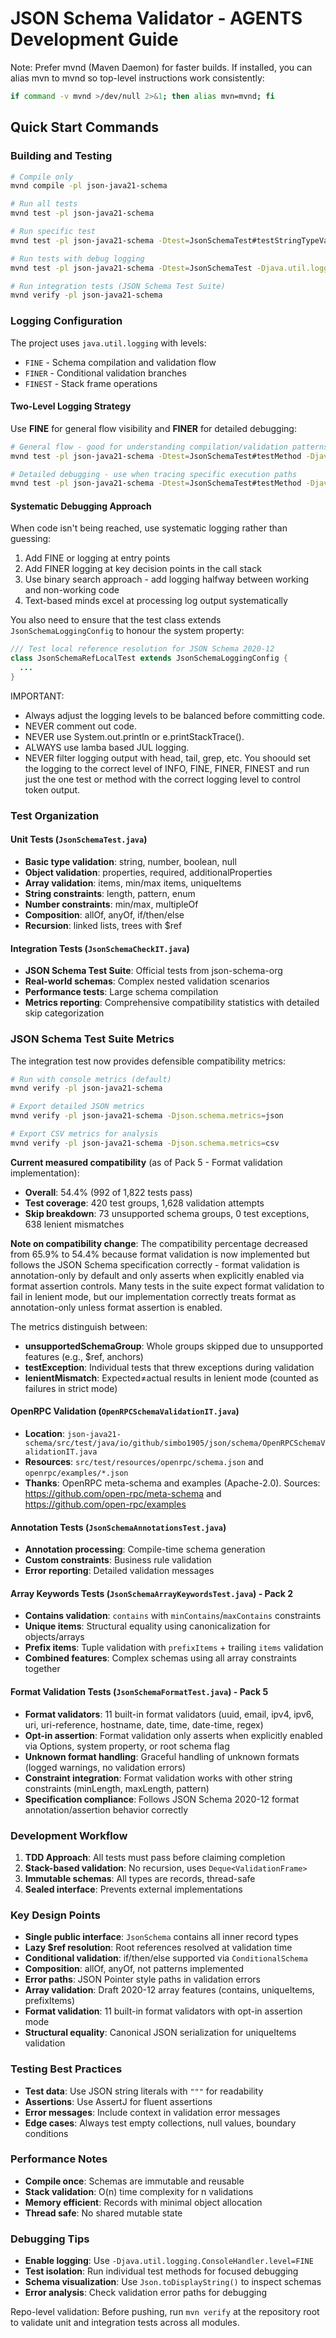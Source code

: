 # JSON Schema Validator - AGENTS Development Guide

Note: Prefer mvnd (Maven Daemon) for faster builds. If installed, you can alias mvn to mvnd so top-level instructions work consistently:

```bash
if command -v mvnd >/dev/null 2>&1; then alias mvn=mvnd; fi
```

## Quick Start Commands

### Building and Testing
```bash
# Compile only
mvnd compile -pl json-java21-schema

# Run all tests
mvnd test -pl json-java21-schema

# Run specific test
mvnd test -pl json-java21-schema -Dtest=JsonSchemaTest#testStringTypeValidation

# Run tests with debug logging
mvnd test -pl json-java21-schema -Dtest=JsonSchemaTest -Djava.util.logging.ConsoleHandler.level=FINE

# Run integration tests (JSON Schema Test Suite)
mvnd verify -pl json-java21-schema
```

### Logging Configuration
The project uses `java.util.logging` with levels:
- `FINE` - Schema compilation and validation flow
- `FINER` - Conditional validation branches  
- `FINEST` - Stack frame operations

#### Two-Level Logging Strategy
Use **FINE** for general flow visibility and **FINER** for detailed debugging:
```bash
# General flow - good for understanding compilation/validation patterns
mvnd test -pl json-java21-schema -Dtest=JsonSchemaTest#testMethod -Djava.util.logging.ConsoleHandler.level=FINE

# Detailed debugging - use when tracing specific execution paths
mvnd test -pl json-java21-schema -Dtest=JsonSchemaTest#testMethod -Djava.util.logging.ConsoleHandler.level=FINER
```

#### Systematic Debugging Approach
When code isn't being reached, use systematic logging rather than guessing:
1. Add FINE or logging at entry points
2. Add FINER logging at key decision points in the call stack
3. Use binary search approach - add logging halfway between working and non-working code
4. Text-based minds excel at processing log output systematically

You also need to ensure that the test class extends `JsonSchemaLoggingConfig` to honour the system property:
```java
/// Test local reference resolution for JSON Schema 2020-12
class JsonSchemaRefLocalTest extends JsonSchemaLoggingConfig {
  ...
}
```

IMPORTANT: 

- Always adjust the logging levels to be balanced  before committing code. 
- NEVER comment out code. 
- NEVER use System.out.println or e.printStackTrace(). 
- ALWAYS use lamba based JUL logging.
- NEVER filter logging output with head, tail, grep, etc. You shoould set the logging to the correct level of INFO, FINE, FINER, FINEST and run just the one test or method with the correct logging level to control token output.

### Test Organization

#### Unit Tests (`JsonSchemaTest.java`)
- **Basic type validation**: string, number, boolean, null
- **Object validation**: properties, required, additionalProperties
- **Array validation**: items, min/max items, uniqueItems
- **String constraints**: length, pattern, enum
- **Number constraints**: min/max, multipleOf
- **Composition**: allOf, anyOf, if/then/else
- **Recursion**: linked lists, trees with $ref

#### Integration Tests (`JsonSchemaCheckIT.java`)
- **JSON Schema Test Suite**: Official tests from json-schema-org
- **Real-world schemas**: Complex nested validation scenarios
- **Performance tests**: Large schema compilation
- **Metrics reporting**: Comprehensive compatibility statistics with detailed skip categorization

### JSON Schema Test Suite Metrics

The integration test now provides defensible compatibility metrics:

```bash
# Run with console metrics (default)
mvnd verify -pl json-java21-schema

# Export detailed JSON metrics
mvnd verify -pl json-java21-schema -Djson.schema.metrics=json

# Export CSV metrics for analysis
mvnd verify -pl json-java21-schema -Djson.schema.metrics=csv
```

**Current measured compatibility** (as of Pack 5 - Format validation implementation):
- **Overall**: 54.4% (992 of 1,822 tests pass)
- **Test coverage**: 420 test groups, 1,628 validation attempts  
- **Skip breakdown**: 73 unsupported schema groups, 0 test exceptions, 638 lenient mismatches

**Note on compatibility change**: The compatibility percentage decreased from 65.9% to 54.4% because format validation is now implemented but follows the JSON Schema specification correctly - format validation is annotation-only by default and only asserts when explicitly enabled via format assertion controls. Many tests in the suite expect format validation to fail in lenient mode, but our implementation correctly treats format as annotation-only unless format assertion is enabled.

The metrics distinguish between:
- **unsupportedSchemaGroup**: Whole groups skipped due to unsupported features (e.g., $ref, anchors)
- **testException**: Individual tests that threw exceptions during validation
- **lenientMismatch**: Expected≠actual results in lenient mode (counted as failures in strict mode)

#### OpenRPC Validation (`OpenRPCSchemaValidationIT.java`)
- **Location**: `json-java21-schema/src/test/java/io/github/simbo1905/json/schema/OpenRPCSchemaValidationIT.java`
- **Resources**: `src/test/resources/openrpc/schema.json` and `openrpc/examples/*.json`
- **Thanks**: OpenRPC meta-schema and examples (Apache-2.0). Sources: https://github.com/open-rpc/meta-schema and https://github.com/open-rpc/examples

#### Annotation Tests (`JsonSchemaAnnotationsTest.java`)
- **Annotation processing**: Compile-time schema generation
- **Custom constraints**: Business rule validation
- **Error reporting**: Detailed validation messages

#### Array Keywords Tests (`JsonSchemaArrayKeywordsTest.java`) - Pack 2
- **Contains validation**: `contains` with `minContains`/`maxContains` constraints
- **Unique items**: Structural equality using canonicalization for objects/arrays
- **Prefix items**: Tuple validation with `prefixItems` + trailing `items` validation
- **Combined features**: Complex schemas using all array constraints together

#### Format Validation Tests (`JsonSchemaFormatTest.java`) - Pack 5
- **Format validators**: 11 built-in format validators (uuid, email, ipv4, ipv6, uri, uri-reference, hostname, date, time, date-time, regex)
- **Opt-in assertion**: Format validation only asserts when explicitly enabled via Options, system property, or root schema flag
- **Unknown format handling**: Graceful handling of unknown formats (logged warnings, no validation errors)
- **Constraint integration**: Format validation works with other string constraints (minLength, maxLength, pattern)
- **Specification compliance**: Follows JSON Schema 2020-12 format annotation/assertion behavior correctly

### Development Workflow

1. **TDD Approach**: All tests must pass before claiming completion
2. **Stack-based validation**: No recursion, uses `Deque<ValidationFrame>`
3. **Immutable schemas**: All types are records, thread-safe
4. **Sealed interface**: Prevents external implementations

### Key Design Points

- **Single public interface**: `JsonSchema` contains all inner record types
- **Lazy $ref resolution**: Root references resolved at validation time
- **Conditional validation**: if/then/else supported via `ConditionalSchema`
- **Composition**: allOf, anyOf, not patterns implemented
- **Error paths**: JSON Pointer style paths in validation errors
- **Array validation**: Draft 2020-12 array features (contains, uniqueItems, prefixItems)
- **Format validation**: 11 built-in format validators with opt-in assertion mode
- **Structural equality**: Canonical JSON serialization for uniqueItems validation

### Testing Best Practices

- **Test data**: Use JSON string literals with `"""` for readability
- **Assertions**: Use AssertJ for fluent assertions
- **Error messages**: Include context in validation error messages
- **Edge cases**: Always test empty collections, null values, boundary conditions

### Performance Notes

- **Compile once**: Schemas are immutable and reusable
- **Stack validation**: O(n) time complexity for n validations
- **Memory efficient**: Records with minimal object allocation
- **Thread safe**: No shared mutable state

### Debugging Tips

- **Enable logging**: Use `-Djava.util.logging.ConsoleHandler.level=FINE`
- **Test isolation**: Run individual test methods for focused debugging
- **Schema visualization**: Use `Json.toDisplayString()` to inspect schemas
- **Error analysis**: Check validation error paths for debugging

Repo-level validation: Before pushing, run `mvn verify` at the repository root to validate unit and integration tests across all modules.
